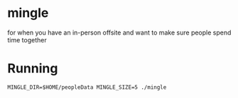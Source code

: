 # mingle
for when you have an in-person offsite and want to make sure people spend time together

# Running
```
MINGLE_DIR=$HOME/peopleData MINGLE_SIZE=5 ./mingle
```
